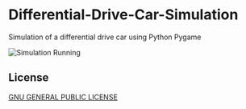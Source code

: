 # Differential-Drive-Car-Simulation
 Simulation of a differential drive car using Python Pygame

![Simulation Running](https://github.com/[ashraf-minhaj]/[differential-drive-car-simulation]/blob/[main]/resources/demo.gif?raw=true)

## License
[GNU GENERAL PUBLIC LICENSE](https://fsf.org/)